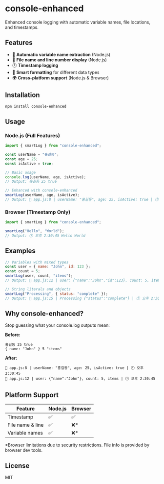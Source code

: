 # console-enhanced

Enhanced console logging with automatic variable names, file locations, and timestamps.

## Features

- 📝 **Automatic variable name extraction** (Node.js)
- 📍 **File name and line number display** (Node.js)
- 🕐 **Timestamp logging**
- 🎨 **Smart formatting** for different data types
- 🌍 **Cross-platform support** (Node.js & Browser)

## Installation

```bash
npm install console-enhanced
```

## Usage

### Node.js (Full Features)

```javascript
import { smartLog } from "console-enhanced";

const userName = "홍길동";
const age = 25;
const isActive = true;

// Basic usage
console.log(userName, age, isActive);
// Output: 홍길동 25 true

// Enhanced with console-enhanced
smartLog(userName, age, isActive);
// Output: 📝 app.js:8 | userName: "홍길동", age: 25, isActive: true | 🕐 오후 2:30:45
```

### Browser (Timestamp Only)

```javascript
import { smartLog } from "console-enhanced";

smartLog("Hello", "World");
// Output: 🕐 오후 2:30:45 Hello World
```

## Examples

```javascript
// Variables with mixed types
const user = { name: "John", id: 123 };
const count = 5;
smartLog(user, count, "items");
// Output: 📝 app.js:12 | user: {"name":"John","id":123}, count: 5, items | 🕐 오후 2:30:45

// String literals and objects
smartLog("Processing", { status: "complete" });
// Output: 📝 app.js:15 | Processing {"status":"complete"} | 🕐 오후 2:30:45
```

## Why console-enhanced?

Stop guessing what your console.log outputs mean:

**Before:**

```
홍길동 25 true
{ name: "John" } 5 "items"
```

**After:**

```
📝 app.js:8 | userName: "홍길동", age: 25, isActive: true | 🕐 오후 2:30:45
📝 app.js:12 | user: {"name":"John"}, count: 5, items | 🕐 오후 2:30:45
```

## Platform Support

| Feature          | Node.js | Browser |
| ---------------- | ------- | ------- |
| Timestamp        | ✅      | ✅      |
| File name & line | ✅      | ❌\*    |
| Variable names   | ✅      | ❌\*    |

\*Browser limitations due to security restrictions. File info is provided by browser dev tools.

## License

MIT
